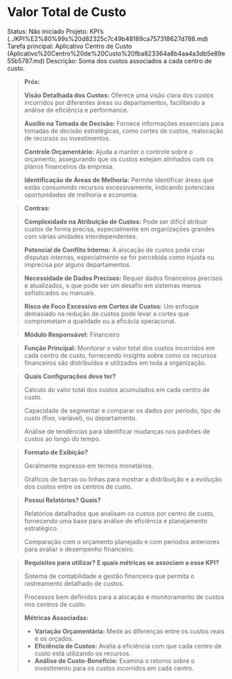# Valor Total de Custo

Status: Não iniciado
Projeto: KPI’s (../KPI%E2%80%99s%20d82325c7c49b48189ca757318627d788.md)
Tarefa principal: Aplicativo Centro de Custo (Aplicativo%20Centro%20de%20Custo%20fba823364a8b4aa4a3db5e89e55b5787.md)
Descrição: Soma dos custos associados a cada centro de custo.

> **Prós:**
> 
> 
> **Visão Detalhada dos Custos:** Oferece uma visão clara dos custos incorridos por diferentes áreas ou departamentos, facilitando a análise de eficiência e performance.
> 
> **Auxílio na Tomada de Decisão:** Fornece informações essenciais para tomadas de decisão estratégicas, como cortes de custos, realocação de recursos ou investimentos.
> 
> **Controle Orçamentário:** Ajuda a manter o controle sobre o orçamento, assegurando que os custos estejam alinhados com os planos financeiros da empresa.
> 
> **Identificação de Áreas de Melhoria:** Permite identificar áreas que estão consumindo recursos excessivamente, indicando potenciais oportunidades de melhoria e economia.
> 

> **Contras:**
> 
> 
> **Complexidade na Atribuição de Custos:** Pode ser difícil atribuir custos de forma precisa, especialmente em organizações grandes com várias unidades interdependentes.
> 
> **Potencial de Conflito Interno:** A alocação de custos pode criar disputas internas, especialmente se for percebida como injusta ou imprecisa por alguns departamentos.
> 
> **Necessidade de Dados Precisos:** Requer dados financeiros precisos e atualizados, o que pode ser um desafio em sistemas menos sofisticados ou manuais.
> 
> **Risco de Foco Excessivo em Cortes de Custos:** Um enfoque demasiado na redução de custos pode levar a cortes que comprometam a qualidade ou a eficácia operacional.
> 

> **Módulo Responsável:**
Financeiro
> 

> **Função Principal:**
Monitorar o valor total dos custos incorridos em cada centro de custo, fornecendo insights sobre como os recursos financeiros são distribuídos e utilizados em toda a organização.
> 

> **Quais Configurações deve ter?**
> 
> 
> Cálculo do valor total dos custos acumulados em cada centro de custo.
> 
> Capacidade de segmentar e comparar os dados por período, tipo de custo (fixo, variável), ou departamento.
> 
> Análise de tendências para identificar mudanças nos padrões de custos ao longo do tempo.
> 

> **Formato de Exibição?**
> 
> 
> Geralmente expresso em termos monetários.
> 
> Gráficos de barras ou linhas para mostrar a distribuição e a evolução dos custos entre os centros de custo.
> 

> **Possuí Relatórios? Quais?**
> 
> 
> Relatórios detalhados que analisam os custos por centro de custo, fornecendo uma base para análise de eficiência e planejamento estratégico.
> 
> Comparação com o orçamento planejado e com períodos anteriores para avaliar o desempenho financeiro.
> 

> **Requisitos para utilizar? E quais métricas se associam a esse KPI?**
> 
> 
> Sistema de contabilidade e gestão financeira que permita o rastreamento detalhado de custos.
> 
> Processos bem definidos para a alocação e monitoramento de custos nos centros de custo.
> 
> **Métricas Associadas:**
> 
> - **Variação Orçamentária:** Mede as diferenças entre os custos reais e os orçados.
> - **Eficiência de Custos:** Avalia a eficiência com que cada centro de custo está utilizando os recursos.
> - **Análise de Custo-Benefício:** Examina o retorno sobre o investimento para os custos incorridos em cada centro.